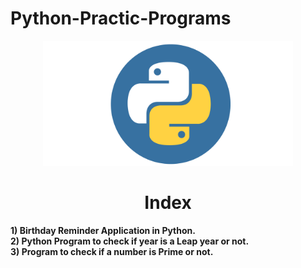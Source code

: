 # Python-Practic-Programs
<p align="center"> <img src="Python.png" alt="Python" width="400" height="200"/> </p>
<h1 align="center"> Index </h1>

<b>1) Birthday Reminder Application in Python.</b><br>
<b>2) Python Program to check if year is a Leap year or not.</b><br>
<b>3) Program to check if a number is Prime or not.</b><br>

